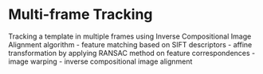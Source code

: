 # Multi-frame Tracking

Tracking a template in multiple frames using Inverse Compositional Image Alignment algorithm
	- feature matching based on SIFT descriptors
	- affine transformation by applying RANSAC method on feature correspondences
	- image warping
	- inverse compositional image alignment